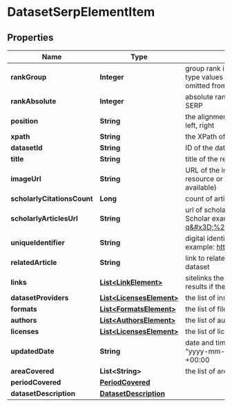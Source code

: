 

# DatasetSerpElementItem


## Properties

| Name | Type | Description | Notes |
|------------ | ------------- | ------------- | -------------|
|**rankGroup** | **Integer** | group rank in SERP position within a group of elements with identical type values positions of elements with different type values are omitted from rank_group |  [optional] |
|**rankAbsolute** | **Integer** | absolute rank in SERP absolute position among all the elements in SERP |  [optional] |
|**position** | **String** | the alignment of the element in SERP can take the following values: left, right |  [optional] |
|**xpath** | **String** | the XPath of the element |  [optional] |
|**datasetId** | **String** | ID of the dataset |  [optional] |
|**title** | **String** | title of the result in SERP |  [optional] |
|**imageUrl** | **String** | URL of the image the URL leading to the image on the original resource or DataForSEO storage (in case the original source is not available) |  [optional] |
|**scholarlyCitationsCount** | **Long** | count of articles that refer to the dataset |  [optional] |
|**scholarlyArticlesUrl** | **String** | url of scholarly articles link to the list of scholarly articles on Google Scholar example: https://scholar.google.com/scholar?q&#x3D;%2210.6084%20m9%20figshare%207427933%20v1%22 |  [optional] |
|**uniqueIdentifier** | **String** | digital identifier of an object unique digital identifier of the dataset example: https://doi.org/10.5061/dryad.hmgqnk9m3 |  [optional] |
|**relatedArticle** | **String** | link to related article link to the published article that is related to the dataset |  [optional] |
|**links** | [**List&lt;LinkElement&gt;**](LinkElement.md) | sitelinks the links shown below some of Google Dataset’s search results if there are none, equals null |  [optional] |
|**datasetProviders** | [**List&lt;LicensesElement&gt;**](LicensesElement.md) | the list of institutions that provided the dataset |  [optional] |
|**formats** | [**List&lt;FormatsElement&gt;**](FormatsElement.md) | the list of file formats of the dataset |  [optional] |
|**authors** | [**List&lt;AuthorsElement&gt;**](AuthorsElement.md) | the list of authors of the dataset |  [optional] |
|**licenses** | [**List&lt;LicensesElement&gt;**](LicensesElement.md) | the list of licenses issued to the dataset |  [optional] |
|**updatedDate** | **String** | date and time when the result was last updated in the UTC format: “yyyy-mm-dd hh-mm-ss +00:00” example: 2022-11-27 02:00:00 +00:00 |  [optional] |
|**areaCovered** | **List&lt;String&gt;** | the list of areas covered in the dataset for example: Africa, Global |  [optional] |
|**periodCovered** | [**PeriodCovered**](PeriodCovered.md) |  |  [optional] |
|**datasetDescription** | [**DatasetDescription**](DatasetDescription.md) |  |  [optional] |



